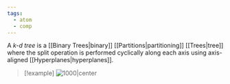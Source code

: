 ```yaml
---
tags:
  - atom
  - comp
---
```

A $\mathit{k}$*-d tree* is a [[Binary Trees|binary]] [[Partitions|partitioning]] [[Trees|tree]] where the split operation is performed cyclically along each axis using axis-aligned [[Hyperplanes|hyperplanes]].

> [!example]
> ![1000|center](k-d-tree-eg.excalidraw)
